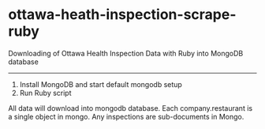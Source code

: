 ottawa-heath-inspection-scrape-ruby
===================================

Downloading of Ottawa Health Inspection Data with Ruby into MongoDB database

----


1. Install MongoDB and start default mongodb setup
2. Run Ruby script

All data will download into mongodb database.  Each company.restaurant is a single object in mongo.  Any inspections are sub-documents in Mongo.
